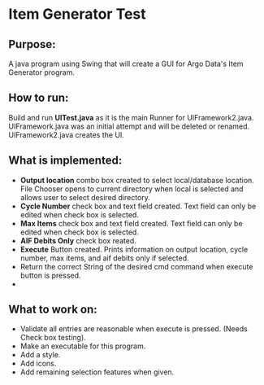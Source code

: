 # Item Generator Test

## Purpose: 
A java program using Swing that will create a GUI for Argo Data's Item Generator program.

## How to run:
Build and run **UITest.java** as it is the main Runner for UIFramework2.java. UIFramework.java was an initial attempt and will be deleted
or renamed. UIFramework2.java creates the UI. 

## What is implemented:
- **Output location** combo box created to select local/database location. File Chooser opens to
current directory when local is selected and allows user to select desired directory. 
- **Cycle Number** check box and text field created. Text field can only be edited when check box is 
selected.
- **Max Items** check box and text field created. Text field can only be edited when check box is 
selected.
- **AIF Debits Only** check box reated.
- **Execute** Button created. Prints information on output location, cycle number, max items,
and aif debits only if selected. 
- Return the correct String of the desired cmd command when execute button is pressed.
- 
## What to work on: 
- Validate all entries are reasonable when execute is pressed. (Needs Check box testing).
- Make an executable for this program. 
- Add a style. 
- Add icons. 
- Add remaining selection features when given. 
